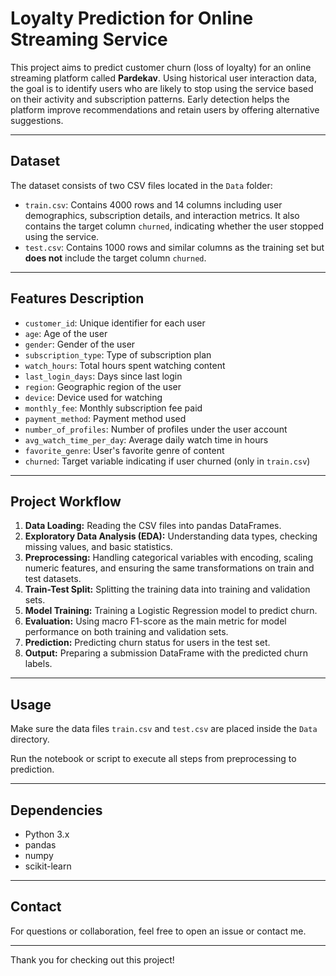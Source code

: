 # Loyalty Prediction for Online Streaming Service

This project aims to predict customer churn (loss of loyalty) for an online streaming platform called **Pardekav**. Using historical user interaction data, the goal is to identify users who are likely to stop using the service based on their activity and subscription patterns. Early detection helps the platform improve recommendations and retain users by offering alternative suggestions.

---

## Dataset

The dataset consists of two CSV files located in the `Data` folder:

- `train.csv`: Contains 4000 rows and 14 columns including user demographics, subscription details, and interaction metrics. It also contains the target column `churned`, indicating whether the user stopped using the service.
- `test.csv`: Contains 1000 rows and similar columns as the training set but **does not** include the target column `churned`.

---

## Features Description

- `customer_id`: Unique identifier for each user
- `age`: Age of the user
- `gender`: Gender of the user
- `subscription_type`: Type of subscription plan
- `watch_hours`: Total hours spent watching content
- `last_login_days`: Days since last login
- `region`: Geographic region of the user
- `device`: Device used for watching
- `monthly_fee`: Monthly subscription fee paid
- `payment_method`: Payment method used
- `number_of_profiles`: Number of profiles under the user account
- `avg_watch_time_per_day`: Average daily watch time in hours
- `favorite_genre`: User's favorite genre of content
- `churned`: Target variable indicating if user churned (only in `train.csv`)

---

## Project Workflow

1. **Data Loading:** Reading the CSV files into pandas DataFrames.
2. **Exploratory Data Analysis (EDA):** Understanding data types, checking missing values, and basic statistics.
3. **Preprocessing:** Handling categorical variables with encoding, scaling numeric features, and ensuring the same transformations on train and test datasets.
4. **Train-Test Split:** Splitting the training data into training and validation sets.
5. **Model Training:** Training a Logistic Regression model to predict churn.
6. **Evaluation:** Using macro F1-score as the main metric for model performance on both training and validation sets.
7. **Prediction:** Predicting churn status for users in the test set.
8. **Output:** Preparing a submission DataFrame with the predicted churn labels.

---

## Usage

Make sure the data files `train.csv` and `test.csv` are placed inside the `Data` directory.

Run the notebook or script to execute all steps from preprocessing to prediction.

---

## Dependencies

- Python 3.x
- pandas
- numpy
- scikit-learn

---

## Contact

For questions or collaboration, feel free to open an issue or contact me.

---

Thank you for checking out this project!

